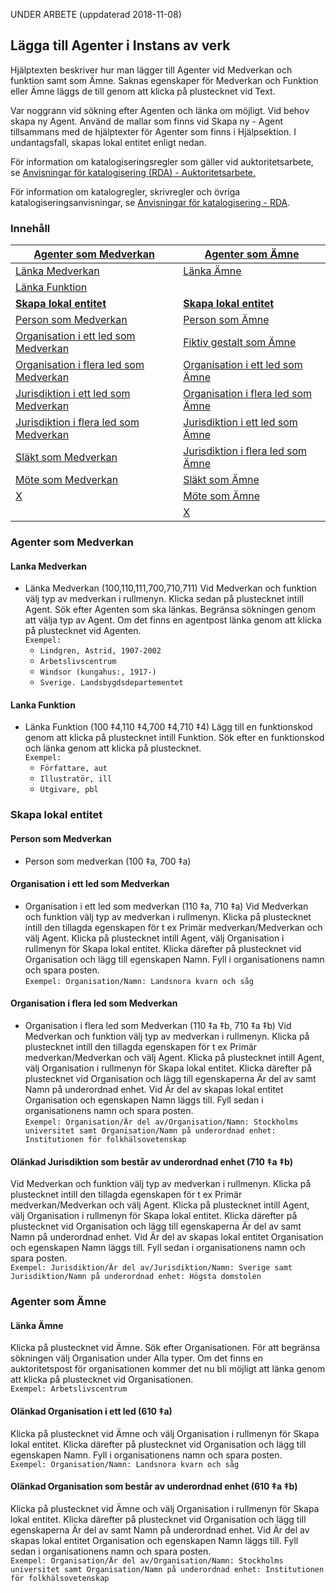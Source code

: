 
UNDER ARBETE (uppdaterad 2018-11-08)

## Lägga till Agenter i Instans av verk

Hjälptexten beskriver hur man lägger till Agenter vid Medverkan och funktion samt som Ämne. Saknas egenskaper för Medverkan och Funktion eller Ämne läggs de till genom att klicka på plustecknet vid Text.

Var noggrann vid sökning efter Agenten och länka om möjligt. Vid behov skapa ny Agent. Använd de mallar som finns vid Skapa ny - Agent tillsammans med de hjälptexter för Agenter som finns i Hjälpsektion. I undantagsfall, skapas lokal entitet enligt nedan.

För information om katalogiseringsregler som gäller vid auktoritetsarbete, se 
[Anvisningar för katalogisering (RDA) - Auktoritetsarbete.](http://www.kb.se/rdakatalogisering/Auktoritetsarbete// "Anvisningar för katalogisering (RDA) - Auktoritetsarbete")

För information om katalogregler, skrivregler och övriga katalogiseringsanvisningar, se [Anvisningar för katalogisering - RDA](http://www.kb.se/rdakatalogisering/Anvisningar/ "Anvisningar för katalogisering - RDA").



### Innehåll


| [Agenter som Medverkan](#agenter-som-medverkan) | [Agenter som Ämne](#agenter-som-amne)
| ------ | ----------- |
| [Länka Medverkan](#lanka-medverkan) | [Länka Ämne](#lanka-amne) |
| [Länka Funktion](#lanka-funktion) |
| [**Skapa lokal entitet**](#skapa-lokal-entitet) | [**Skapa lokal entitet**](#skapa-lokal-entitet)
| [Person som Medverkan](#person-som-medverkan) | [Person som Ämne](#namn) |
| [Organisation i ett led som Medverkan](#organisation-i-ett-led-som-medverkan) | [Fiktiv gestalt som Ämne](#verksamhetens-starttid) |
| [Organisation i flera led som Medverkan](#organisation-i-flera-led-som-medverkan) | [Organisation i ett led som Ämne](#organisation-i-ett-led-som-amne) |
| [Jurisdiktion i ett led som Medverkan](#jurisdiktion-i-ett-led-som-medverkan) | [Organisation i flera led som Ämne](#organisation-i-flera-led-som-amne) |
| [Jurisdiktion i flera led som Medverkan](#jurisdiktion-i-flera-led-som-medverkan) | [Jurisdiktion i ett led som Ämne](#jurisdiktion-i-ett-led-som-amne) |
| [Släkt som Medverkan](#slakt-som-medverkan) | [Jurisdiktion i flera led som Ämne](#jurisdiktion-i-flera-led-som-amne) |
| [Möte som Medverkan](#mote-som-medverkan) | [Släkt som Ämne](#slakt-som-amne) |
| [X](#x) | [Möte som Ämne](#mote-som-amne) | |
| | [X](#x) | |
 


### Agenter som Medverkan

#### Lanka Medverkan
* Länka Medverkan (100,110,111,700,710,711)
Vid Medverkan och funktion välj typ av medverkan i rullmenyn. Klicka sedan på plustecknet intill Agent. Sök efter Agenten som ska länkas. Begränsa sökningen genom att välja typ av Agent. Om det finns en agentpost länka genom att klicka på plustecknet vid Agenten.
<br/>```Exempel:```
  * ```Lindgren, Astrid, 1907-2002```
  * ```Arbetslivscentrum```
  * ```Windsor (kungahus:, 1917-)```
  * ```Sverige. Landsbygdsdepartementet```

#### Lanka Funktion
* Länka Funktion (100 ‡4,110 ‡4,700 ‡4,710 ‡4)
Lägg till en funktionskod genom att klicka på plustecknet intill Funktion. Sök efter en funktionskod och länka genom att klicka på plustecknet.
<br/>```Exempel:```
  * ```Författare, aut```
  * ```Illustratör, ill```
  * ```Utgivare, pbl```

### Skapa lokal entitet

#### Person som Medverkan
* Person som medverkan (100 ‡a, 700 ‡a)

#### Organisation i ett led som Medverkan
* Organisation i ett led som medverkan (110 ‡a, 710 ‡a)
Vid Medverkan och funktion välj typ av medverkan i rullmenyn. Klicka på plustecknet intill den tillagda egenskapen för t ex Primär medverkan/Medverkan och välj Agent. Klicka på plustecknet intill Agent, välj Organisation i rullmenyn för Skapa lokal entitet. Klicka därefter på plustecknet vid Organisation och lägg till egenskapen Namn. Fyll i organisationens namn och spara posten.
  <br/>```Exempel: Organisation/Namn: Landsnora kvarn och såg```

#### Organisation i flera led som Medverkan
* Organisation i flera led som Medverkan (110 ‡a ‡b, 710 ‡a ‡b)
Vid Medverkan och funktion välj typ av medverkan i rullmenyn. Klicka på plustecknet intill den tillagda egenskapen för t ex Primär medverkan/Medverkan och välj Agent. Klicka på plustecknet intill Agent, välj Organisation i rullmenyn för Skapa lokal entitet. Klicka därefter på plustecknet vid Organisation och lägg till egenskaperna Är del av samt Namn på underordnad enhet. Vid Är del av skapas lokal entitet Organisation och egenskapen Namn läggs till. Fyll sedan i organisationens namn och spara posten.
<br/>```Exempel: Organisation/Är del av/Organisation/Namn: Stockholms universitet samt Organisation/Namn på underordnad enhet: Institutionen för folkhälsovetenskap```


#### Olänkad Jurisdiktion som består av underordnad enhet (710 ‡a ‡b)
Vid Medverkan och funktion välj typ av medverkan i rullmenyn. Klicka på plustecknet intill den tillagda egenskapen för t ex Primär medverkan/Medverkan och välj Agent. Klicka på plustecknet intill Agent, välj Organisation i rullmenyn för Skapa lokal entitet. Klicka därefter på plustecknet vid Organisation och lägg till egenskaperna Är del av samt Namn på underordnad enhet. Vid Är del av skapas lokal entitet Organisation och egenskapen Namn läggs till. Fyll sedan i organisationens namn och spara posten.
<br/>```Exempel: Jurisdiktion/Är del av/Jurisdiktion/Namn: Sverige samt Jurisdiktion/Namn på underordnad enhet: Högsta domstolen```


### Agenter som Ämne

#### Länka Ämne

Klicka på plustecknet vid Ämne. Sök efter Organisationen. För att begränsa sökningen välj Organisation under Alla typer. Om det finns en auktoritetspost för organisationen kommer det nu bli möjligt att länka genom att klicka på plustecknet vid Organisationen.
  <br/>```Exempel: Arbetslivscentrum```

#### Olänkad Organisation i ett led (610 ‡a)
Klicka på plustecknet vid Ämne och välj Organisation i rullmenyn för Skapa lokal entitet. Klicka därefter på plustecknet vid Organisation och lägg till egenskapen Namn. Fyll i organisationens namn och spara posten.
  <br/>```Exempel: Organisation/Namn: Landsnora kvarn och såg```

#### Olänkad Organisation som består av underordnad enhet (610 ‡a ‡b)
Klicka på plustecknet vid Ämne och välj Organisation i rullmenyn för Skapa lokal entitet. Klicka därefter på plustecknet vid  Organisation och lägg till egenskaperna Är del av samt Namn på underordnad enhet. Vid Är del av skapas lokal entitet Organisation och egenskapen Namn läggs till. Fyll sedan i organisationens namn och spara posten.
<br/>```Exempel: Organisation/Är del av/Organisation/Namn: Stockholms universitet samt Organisation/Namn på underordnad enhet: Institutionen för folkhälsovetenskap```


